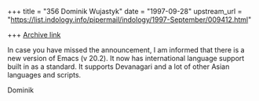 +++
title = "356 Dominik Wujastyk"
date = "1997-09-28"
upstream_url = "https://list.indology.info/pipermail/indology/1997-September/009412.html"

+++
[Archive link](https://list.indology.info/pipermail/indology/1997-September/009412.html)

In case you have missed the announcement, I am informed that there is a
new version of Emacs (v 20.2).  It now has international language support
built in as a standard. It supports Devanagari and a lot of other Asian
languages and scripts.

Dominik




